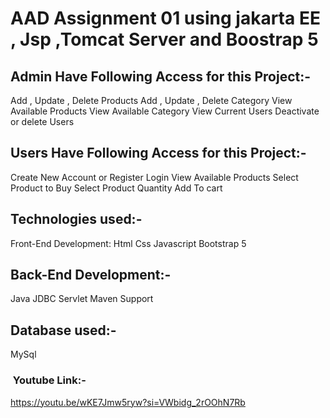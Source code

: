 # AAD Assignment 01 using jakarta EE , Jsp ,Tomcat Server and Boostrap 5 

## Admin Have Following Access for this Project:-
Add , Update , Delete Products
Add , Update , Delete Category
View Available Products
View Available Category
View Current Users
Deactivate or delete Users

## Users Have Following Access for this Project:-
Create New Account or Register
Login
View Available Products
Select Product to Buy
Select Product Quantity
Add To cart

## Technologies used:-
Front-End Development:
Html
Css
Javascript
Bootstrap 5

## Back-End Development:-
Java
JDBC
Servlet
Maven Support

## Database used:-
MySql

###  Youtube Link:-
https://youtu.be/wKE7Jmw5ryw?si=VWbidg_2rOOhN7Rb
